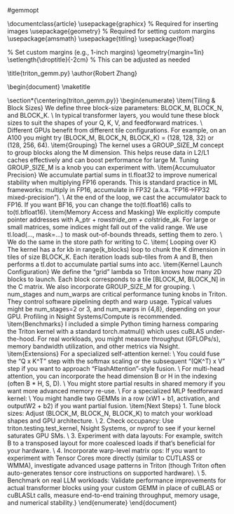 #gemmopt

\documentclass{article}
\usepackage{graphicx} % Required for inserting images
\usepackage{geometry} % Required for setting custom margins
\usepackage{amsmath}
\usepackage{titling}
\usepackage{float}

% Set custom margins (e.g., 1-inch margins)
\geometry{margin=1in}
\setlength{\droptitle}{-2cm}  % This can be adjusted as needed

\title{triton_gemm.py}
\author{Robert Zhang}

\begin{document}
\maketitle

\section*{\centering{triton_gemm.py}}
\begin{enumerate}
	\item{Tiling & Block Sizes}
	We define three block-size parameters: BLOCK_M, BLOCK_N, and BLOCK_K.
	\\ In typical transformer layers, you would tune these block sizes to suit the shapes of your Q, K, V, and feedforward matrices.
	\\ Different GPUs benefit from different tile configurations. For example, on an A100 you might try (BLOCK_M, BLOCK_N, BLOCK_K) = (128, 128, 32) or (128, 256, 64).
	\item{Grouping}
	The kernel uses a GROUP_SIZE_M concept to group blocks along the M dimension. This helps reuse data in L2/L1 caches effectively and can boost performance for large M. Tuning GROUP_SIZE_M is a knob you can experiment with.
	\item{Accumuluator Precision}
	We accumulate partial sums in tl.float32 to improve numerical stability when multiplying FP16 operands. This is standard practice in ML frameworks: multiply in FP16, accumulate in FP32 (a.k.a. “FP16->FP32 mixed-precision”).
	\\ At the end of the loop, we cast the accumulator back to FP16. If you want BF16, you can change the to(tl.float16) calls to to(tl.bfloat16).
	\item{Memory Access and Masking}
	We explicitly compute pointer addresses with A_ptr + row*stride_am + col*stride_ak. For large or small matrices, some indices might fall out of the valid range. We use tl.load(..., mask=...) to mask out-of-bounds threads, setting them to zero.
	\\ We do the same in the store path for writing to C.
	\item{	Looping over K}
	The kernel has a for kb in range(k_blocks) loop to chunk the K dimension in tiles of size BLOCK_K. Each iteration loads sub-tiles from A and B, then performs a tl.dot to accumulate partial sums into acc.
	\item{Kernel Launch Configuration}
	We define the “grid” lambda so Triton knows how many 2D blocks to launch. Each block corresponds to a tile [BLOCK_M, BLOCK_N] in the C matrix. We also incorporate GROUP_SIZE_M for grouping.
	\\ num_stages and num_warps are critical performance tuning knobs in Triton. They control software pipelining depth and warp usage. Typical values might be num_stages=2 or 3, and num_warps in {4,8}, depending on your GPU. Profiling in Nsight Systems/Compute is recommended.
	\item{Benchmarks}
	I included a simple Python timing harness comparing the Triton kernel with a standard torch.matmul() which uses cuBLAS under-the-hood. For real workloads, you might measure throughput (GFLOPs/s), memory bandwidth utilization, and other metrics via Nsight.
	\item{Extensions}
	For a specialized self-attention kernel:
	\\ You could fuse the “Q x K^T” step with the softmax scaling or the subsequent “(QK^T) x V” step if you want to approach “FlashAttention”-style fusion.
	\\ For multi-head attention, you can incorporate the head dimension B or H in the indexing (often B * H, S, D).
	\\ You might store partial results in shared memory if you want more advanced memory re-use.
	\\ For a specialized MLP feedforward kernel:
	\\ You might handle two GEMMs in a row (xW1 + b1, activation, and outputW2 + b2) if you want partial fusion.
	\item{Next Steps}
	1.	Tune block sizes: Adjust (BLOCK_M, BLOCK_N, BLOCK_K) to match your workload shapes and GPU architecture.
	\\ 2.	Check occupancy: Use triton.testing.test_kernel, Nsight Systems, or nvprof to see if your kernel saturates GPU SMs.
	\\ 3.	Experiment with data layouts: For example, switch B to a transposed layout for more coalesced loads if that’s beneficial for your hardware.
	\\ 4.	Incorporate warp-level matrix ops: If you want to experiment with Tensor Cores more directly (similar to CUTLASS or WMMA), investigate advanced usage patterns in Triton (though Triton often auto-generates tensor core instructions on supported hardware).
	\\ 5.	Benchmark on real LLM workloads: Validate performance improvements for actual transformer blocks using your custom GEMM in place of cuBLAS or cuBLASLt calls, measure end-to-end training throughput, memory usage, and numerical stability.}
\end{enumerate}
\end{document}
